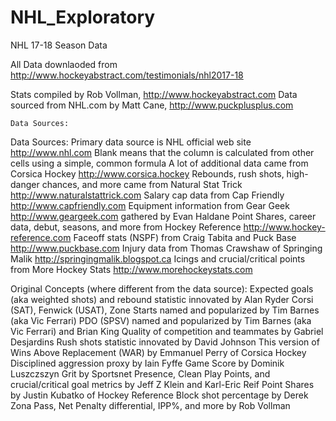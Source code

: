 # NHL_Exploratory
NHL 17-18 Season Data 

All Data downlaoded from 
http://www.hockeyabstract.com/testimonials/nhl2017-18

Stats compiled by Rob Vollman, http://www.hockeyabstract.com
Data sourced from NHL.com by Matt Cane, http://www.puckplusplus.com 

	Data Sources:
Data Sources:
Primary data source is NHL official web site http://www.nhl.com
Blank means that the column is calculated from other cells using a simple, common formula
A lot of additional data came from Corsica Hockey http://www.corsica.hockey 
Rebounds, rush shots, high-danger chances, and more came from Natural Stat Trick http://www.naturalstattrick.com 
Salary cap data from Cap Friendly http://www.capfriendly.com 
Equipment information from Gear Geek http://www.geargeek.com gathered by Evan Haldane
Point Shares, career data, debut, seasons, and more from Hockey Reference http://www.hockey-reference.com
Faceoff stats (NSPF) from Craig Tabita and Puck Base http://www.puckbase.com
Injury data from Thomas Crawshaw of Springing Malik http://springingmalik.blogspot.ca
Icings and crucial/critical points from More Hockey Stats http://www.morehockeystats.com 

Original Concepts (where different from the data source):
Expected goals (aka weighted shots) and rebound statistic innovated by Alan Ryder
Corsi (SAT), Fenwick (USAT), Zone Starts named and popularized by Tim Barnes (aka Vic Ferrari)
PDO (SPSV) named and popularized by Tim Barnes (aka Vic Ferrari) and Brian King
Quality of competition and teammates by Gabriel Desjardins
Rush shots statistic innovated by David Johnson
This version of Wins Above Replacement (WAR) by Emmanuel Perry of Corsica Hockey
Disciplined aggression proxy by Iain Fyffe
Game Score by Dominik Luszczszyn
Grit by Sportsnet
Presence, Clean Play Points, and crucial/critical goal metrics by Jeff Z Klein and Karl-Eric Reif
Point Shares by Justin Kubatko of Hockey Reference
Block shot percentage by Derek Zona
Pass, Net Penalty differential, IPP%, and more by Rob Vollman

